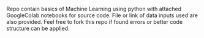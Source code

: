 Repo contain basics of Machine Learning using python with attached GoogleColab notebooks for source code. 
File or link of data inputs used are also provided.
Feel free to fork this repo if found errors or better code structure can be applied.
